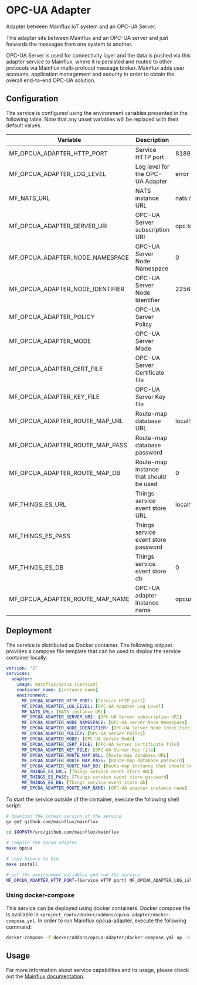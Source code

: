 # OPC-UA Adapter
Adapter between Mainflux IoT system and an OPC-UA Server.

This adapter sits between Mainflux and an OPC-UA server and just forwards the messages from one system to another.

OPC-UA Server is used for connectivity layer and the data is pushed via this adapter service to Mainflux, where it is persisted and routed to other protocols via Mainflux multi-protocol message broker. Mainflux adds user accounts, application management and security in order to obtain the overall end-to-end OPC-UA solution.

## Configuration

The service is configured using the environment variables presented in the
following table. Note that any unset variables will be replaced with their
default values.

| Variable                         | Description                            | Default                    |
|----------------------------------|----------------------------------------|----------------------------|
| MF_OPCUA_ADAPTER_HTTP_PORT       | Service HTTP port                      | 8188                       |
| MF_OPCUA_ADAPTER_LOG_LEVEL       | Log level for the OPC-UA Adapter       | error                      |
| MF_NATS_URL                      | NATS instance URL                      | nats://localhost:4222      |
| MF_OPCUA_ADAPTER_SERVER_URI      | OPC-UA Server subscription URI         | opc.tcp://opcua.rocks:4840 |
| MF_OPCUA_ADAPTER_NODE_NAMESPACE  | OPC-UA Server Node Namespace           | 0                          |
| MF_OPCUA_ADAPTER_NODE_IDENTIFIER | OPC-UA Server Node Identifier          | 2256                       |
| MF_OPCUA_ADAPTER_POLICY          | OPC-UA Server Policy                   |                            |
| MF_OPCUA_ADAPTER_MODE            | OPC-UA Server Mode                     |                            |
| MF_OPCUA_ADAPTER_CERT_FILE       | OPC-UA Server Certificate file         |                            |
| MF_OPCUA_ADAPTER_KEY_FILE        | OPC-UA Server Key file                 |                            |
| MF_OPCUA_ADAPTER_ROUTE_MAP_URL   | Route-map database URL                 | localhost:6379             |
| MF_OPCUA_ADAPTER_ROUTE_MAP_PASS  | Route-map database password            |                            |
| MF_OPCUA_ADAPTER_ROUTE_MAP_DB    | Route-map instance that should be used | 0                          |
| MF_THINGS_ES_URL                 | Things service event store URL         | localhost:6379             |
| MF_THINGS_ES_PASS                | Things service event store password    |                            |
| MF_THINGS_ES_DB                  | Things service event store db          | 0                          |
| MF_OPCUA_ADAPTER_ROUTE_MAP_NAME  | OPC-UA adapter instance name           | opcua                      |

## Deployment

The service is distributed as Docker container. The following snippet provides
a compose file template that can be used to deploy the service container locally:

```yaml
version: "2"
services:
  adapter:
    image: mainflux/opcua:[version]
    container_name: [instance name]
    environment:
      MF_OPCUA_ADAPTER_HTTP_PORT: [Service HTTP port]
      MF_OPCUA_ADAPTER_LOG_LEVEL: [OPC-UA Adapter Log Level]
      MF_NATS_URL: [NATS instance URL]
      MF_OPCUA_ADAPTER_SERVER_URI: [OPC-UA Server subscription URI]
      MF_OPCUA_ADAPTER_NODE_NAMESPACE: [OPC-UA Server Node Namespace]
      MF_OPCUA_ADAPTER_NODE_IDENTIFIER: [OPC-UA Server Node Identifier]
      MF_OPCUA_ADAPTER_POLICY: [OPC-UA Server Policy]
      MF_OPCUA_ADAPTER_MODE: [OPC-UA Server Mode]
      MF_OPCUA_ADAPTER_CERT_FILE: [OPC-UA Server Certificate file]
      MF_OPCUA_ADAPTER_KEY_FILE: [OPC-UA Server Key file]
      MF_OPCUA_ADAPTER_ROUTE_MAP_URL: [Route-map database URL]
      MF_OPCUA_ADAPTER_ROUTE_MAP_PASS: [Route-map database password]
      MF_OPCUA_ADAPTER_ROUTE_MAP_DB: [Route-map instance that should be used]
      MF_THINGS_ES_URL: [Things service event store URL]
      MF_THINGS_ES_PASS: [Things service event store password]
      MF_THINGS_ES_DB: [Things service event store db]
      MF_OPCUA_ADAPTER_ROUTE_MAP_NAME: [OPC-UA adapter instance name]
```

To start the service outside of the container, execute the following shell script:

```bash
# download the latest version of the service
go get github.com/mainflux/mainflux

cd $GOPATH/src/github.com/mainflux/mainflux

# compile the opcua-adapter
make opcua

# copy binary to bin
make install

# set the environment variables and run the service
MF_OPCUA_ADAPTER_HTTP_PORT=[Service HTTP port] MF_OPCUA_ADAPTER_LOG_LEVEL=[OPC-UA Adapter Log Level] MF_NATS_URL=[NATS instance URL] MF_OPCUA_ADAPTER_SERVER_URI=[OPC-UA Server subscription URI] MF_OPCUA_ADAPTER_NODE_NAMESPACE=[OPC-UA Server Node Namespace] MF_OPCUA_ADAPTER_NODE_IDENTIFIER=[OPC-UA Server Node Identifier] MF_OPCUA_ADAPTER_POLICY=[OPC-UA Server Policy] MF_OPCUA_ADAPTER_MODE=[OPC-UA Server Mode] MF_OPCUA_ADAPTER_CERT_FILE=[OPC-UA Server Certificate file] MF_OPCUA_ADAPTER_KEY_FILE=[OPC-UA Server Key file] MF_OPCUA_ADAPTER_ROUTE_MAP_URL=[Route-map database URL] MF_OPCUA_ADAPTER_ROUTE_MAP_PASS=[Route-map database password] MF_OPCUA_ADAPTER_ROUTE_MAP_DB=[Route-map instance that should be used] MF_THINGS_ES_URL=[Things service event store URL] MF_THINGS_ES_PASS=[Things service event store password] MF_THINGS_ES_DB=[Things service event store db] MF_OPCUA_ADAPTER_ROUTE_MAP_NAME=[OPC-UA adapter instance name] $GOBIN/mainflux-opcua
```

### Using docker-compose

This service can be deployed using docker containers.
Docker compose file is available in `<project_root>/docker/addons/opcua-adapter/docker-compose.yml`. In order to run Mainflux opcua-adapter, execute the following command:

```bash
docker-compose -f docker/addons/opcua-adapter/docker-compose.yml up -d
```

## Usage

For more information about service capabilities and its usage, please check out
the [Mainflux documentation](https://mainflux.readthedocs.io/en/latest/opcua/).
